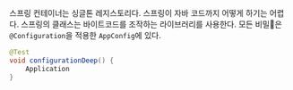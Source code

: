스프링 컨테이너는 싱글톤 레지스토리다. 스프링이 자바 코드까지 어떻게 하기는 어렵다.
스프링의 클래스는 바이트코드를 조작하는 라이브러리를 사용한다.
모든 비밀은 `@Configuration`을 적용한 `AppConfig`에 있다.

```java
@Test
void configurationDeep() {
	Application
}
```
